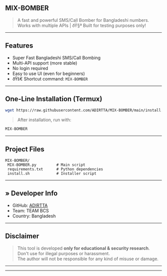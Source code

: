 

## MIX-BOMBER

> A fast and powerful SMS/Call Bomber for Bangladeshi numbers.  
> Works with multiple APIs | ðŸ§ª Built for testing purposes only!

---

## Features

- Super Fast Bangladeshi SMS/Call Bombing
-  Multi-API support (more stable)
- No login required
-  Easy to use UI (even for beginners)
- ðŸš€ Shortcut command: `MIX-BOMBER`

---

## One-Line Installation (Termux)

```bash
wget https://raw.githubusercontent.com/ADIRTTA/MIX-BOMBER/main/install.sh -O install.sh && bash install.sh
```

> After installation, run with:

```bash
MIX-BOMBER
```

---

## Project Files

```
MIX-BOMBER/
 MIX-BOMBER.py         # Main script
 requirements.txt      # Python dependencies
 install.sh            # Installer script
```

---

## » Developer Info

- GitHub: [ADIRTTA](https://github.com/ADIRTTA)
- Team: TEAM BCS
- Country: Bangladesh

---

## Disclaimer

> This tool is developed **only for educational & security research**.  
> Don't use for illegal purposes or harassment.  
> The author will not be responsible for any kind of misuse or damage.

---


---
